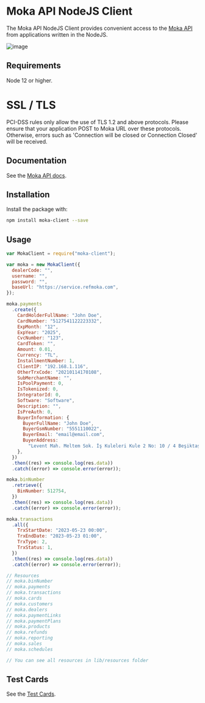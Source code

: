 # Moka API NodeJS Client

The Moka API NodeJS Client provides convenient access to the [Moka API](https://developer.moka.com/) from applications written in the NodeJS.

![image](https://optimisthub.com/cdn/moka/moka-node.js-api-client-cover-github.png)

## Requirements

Node 12 or higher.

# SSL / TLS
PCI-DSS rules only allow the use of TLS 1.2 and above protocols. Please ensure that your application POST to Moka URL over these protocols. Otherwise, errors such as 'Connection will be closed or Connection Closed' will be received.

## Documentation

See the [Moka API docs](https://developer.moka.com).

## Installation

Install the package with:

```sh
npm install moka-client --save
```

## Usage

```js
var MokaClient = require("moka-client");

var moka = new MokaClient({
  dealerCode: "",
  username: "",
  password: "",
  baseUrl: "https://service.refmoka.com",
});

moka.payments
  .create({
    CardHolderFullName: "John Doe",
    CardNumber: "5127541122223332",
    ExpMonth: "12",
    ExpYear: "2025",
    CvcNumber: "123",
    CardToken: "",
    Amount: 0.01,
    Currency: "TL",
    InstallmentNumber: 1,
    ClientIP: "192.168.1.116",
    OtherTrxCode: "20210114170108",
    SubMerchantName: "",
    IsPoolPayment: 0,
    IsTokenized: 0,
    IntegratorId: 0,
    Software: "Software",
    Description: "",
    IsPreAuth: 0,
    BuyerInformation: {
      BuyerFullName: "John Doe",
      BuyerGsmNumber: "5551110022",
      BuyerEmail: "email@email.com",
      BuyerAddress:
        "Levent Mah. Meltem Sok. İş Kuleleri Kule 2 No: 10 / 4 Beşiktaş / İstanbul",
    },
  })
  .then((res) => console.log(res.data))
  .catch((error) => console.error(error));

moka.binNumber
  .retrieve({
    BinNumber: 512754,
  })
  .then((res) => console.log(res.data))
  .catch((error) => console.error(error));

moka.transactions
  .all({
    TrxStartDate: "2023-05-23 00:00",
    TrxEndDate: "2023-05-23 01:00",
    TrxType: 2,
    TrxStatus: 1,
  })
  .then((res) => console.log(res.data))
  .catch((error) => console.error(error));

// Resources
// moka.binNumber
// moka.payments
// moka.transactions
// moka.cards
// moka.customers
// moka.dealers
// moka.paymentLinks
// moka.paymentPlans
// moka.products
// moka.refunds
// moka.reporting
// moka.sales
// moka.schedules

// You can see all resources in lib/resources folder
```

## Test Cards

See the [Test Cards](https://developer.moka.com/home.php?page=test-kartlari).
